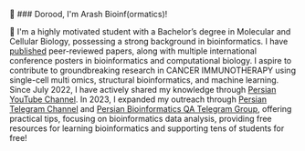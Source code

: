 <!--
**arashbioinf/arashbioinf** is a ✨ _special_ ✨ repository because its `README.md` (this file) appears on your GitHub profile.

Here are some ideas to get you started:

- 🔭 I’m currently working on ...
- 🌱 I’m currently learning ...
- 👯 I’m looking to collaborate on ...
- 🤔 I’m looking for help with ...
- 💬 Ask me about ...
- 📫 How to reach me: ...
- 😄 Pronouns: ...
- ⚡ Fun fact: ...
-->


👋 ### Dorood, I'm Arash Bioinf(ormatics)!

🧬 I'm a highly motivated student with a Bachelor’s degree in Molecular and Cellular Biology, possessing a strong background in bioinformatics. I have [published](https://scholar.google.com/citations?user=Jk-OzNQAAAAJ&hl=en) peer-reviewed papers, along with multiple international conference posters in bioinformatics and computational biology. I aspire to contribute to groundbreaking research in CANCER IMMUNOTHERAPY using single-cell multi omics, structural bioinformatics, and machine learning. 
Since July 2022, I have actively shared my knowledge through [Persian YouTube Channel](https://www.youtube.com/@elmium). In 2023, I expanded my outreach through [Persian Telegram Channel](https://t.me/arashbioinf) and [Persian Bioinformatics QA Telegram Group](https://t.me/arashbioinfQA), offering practical tips, focusing on bioinformatics data analysis, providing free resources for learning bioinformatics and supporting tens of students for free!
